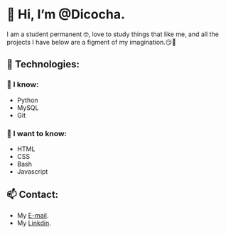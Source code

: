 # 👋 Hi, I’m @Dicocha.

I am a student permanent :nerd_face:, love to study things that like me, and all the projects I have below are a figment of my imagination.:smirk::thought_balloon:


## 👀 Technologies:

### :deciduous_tree: I know:
- Python
- MySQL
- Git

### 🌱 I want to know:
- HTML
- CSS
- Bash
- Javascript

## 📫 Contact:
- My [E-mail](diegocoto27@outlook.com).
- My [Linkdin](https://www.linkedin.com/in/diego-esteban-coto-chaves-375096236/).
